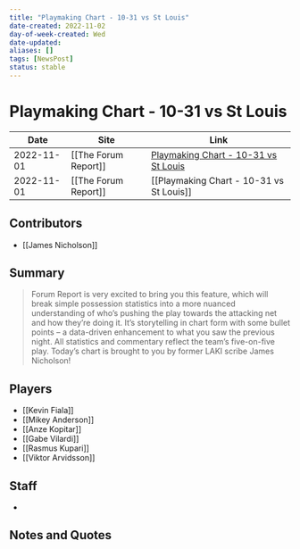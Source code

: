 ```yaml
---
title: "Playmaking Chart - 10-31 vs St Louis"
date-created: 2022-11-02
day-of-week-created: Wed
date-updated: 
aliases: []
tags: [NewsPost]
status: stable
---
```


# Playmaking Chart - 10-31 vs St Louis

| Date       | Site                 | Link                                                                                                   |
| ---------- | -------------------- | ------------------------------------------------------------------------------------------------------ |
| 2022-11-01 | [[The Forum Report]] | [Playmaking Chart - 10-31 vs St Louis](https://theforumreport.com/playmaking-chart-10-31-vs-st-louis/) |
| 2022-11-01 | [[The Forum Report]] | [[Playmaking Chart - 10-31 vs St Louis]]                                                               |

## Contributors
- [[James Nicholson]]


## Summary
> Forum Report is very excited to bring you this feature, which will break simple possession statistics into a more nuanced understanding of who’s pushing the play towards the attacking net and how they’re doing it. It’s storytelling in chart form with some bullet points – a data-driven enhancement to what you saw the previous night. All statistics and commentary reflect the team’s five-on-five play. Today’s chart is brought to you by former LAKI scribe James Nicholson!


## Players
- [[Kevin Fiala]]
- [[Mikey Anderson]]
- [[Anze Kopitar]]
- [[Gabe Vilardi]]
- [[Rasmus Kupari]]
- [[Viktor Arvidsson]]


## Staff
- 


## Notes and Quotes
> 

